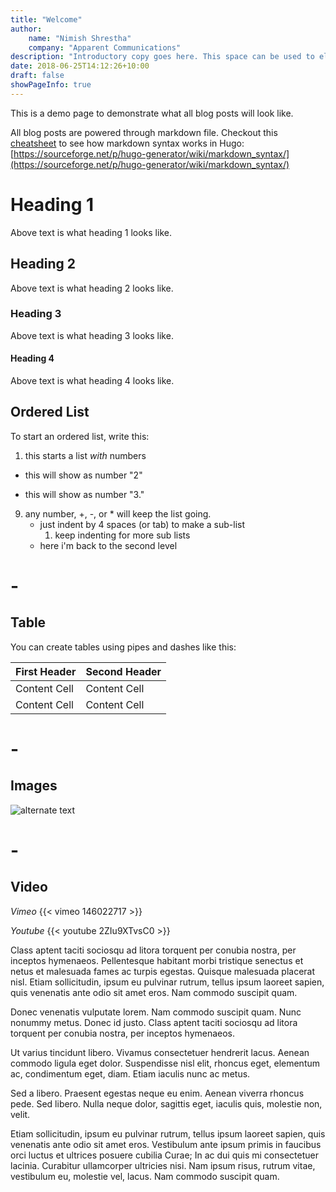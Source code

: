 ```yaml
---
title: "Welcome"
author:
    name: "Nimish Shrestha"
    company: "Apparent Communications"
description: "Introductory copy goes here. This space can be used to elaborate the intent of the page or context of the page, more like an excerpt."
date: 2018-06-25T14:12:26+10:00
draft: false
showPageInfo: true
---
```


This is a demo page to demonstrate what all blog posts will look like.

All blog posts are powered through markdown file. Checkout this [cheatsheet](https://sourceforge.net/p/hugo-generator/wiki/markdown_syntax/) to see how markdown syntax works in Hugo:
[https://sourceforge.net/p/hugo-generator/wiki/markdown_syntax/](https://sourceforge.net/p/hugo-generator/wiki/markdown_syntax/)

# Heading 1
Above text is what heading 1 looks like.

## Heading 2
Above text is what heading 2 looks like.

### Heading 3
Above text is what heading 3 looks like.

#### Heading 4
Above text is what heading 4 looks like.

## Ordered List
To start an ordered list, write this:

1. this starts a list *with* numbers
+  this will show as number "2"
*  this will show as number "3."
9. any number, +, -, or * will keep the list going.
    * just indent by 4 spaces (or tab) to make a sub-list
        1. keep indenting for more sub lists
    * here i'm back to the second level

# -
## Table
You can create tables using pipes and dashes like this:

First Header  | Second Header
------------- | -------------
Content Cell  | Content Cell
Content Cell  | Content Cell

# -
## Images
![alternate text](http://via.placeholder.com/921x400?text=Placeholder+Image)

# -
## Video
*Vimeo*
{{< vimeo 146022717 >}}

*Youtube*
{{< youtube 2ZIu9XTvsC0 >}}

Class aptent taciti sociosqu ad litora torquent per conubia nostra, per inceptos hymenaeos. Pellentesque habitant morbi tristique senectus et netus et malesuada fames ac turpis egestas. Quisque malesuada placerat nisl. Etiam sollicitudin, ipsum eu pulvinar rutrum, tellus ipsum laoreet sapien, quis venenatis ante odio sit amet eros. Nam commodo suscipit quam.

Donec venenatis vulputate lorem. Nam commodo suscipit quam. Nunc nonummy metus. Donec id justo. Class aptent taciti sociosqu ad litora torquent per conubia nostra, per inceptos hymenaeos.

Ut varius tincidunt libero. Vivamus consectetuer hendrerit lacus. Aenean commodo ligula eget dolor. Suspendisse nisl elit, rhoncus eget, elementum ac, condimentum eget, diam. Etiam iaculis nunc ac metus.

Sed a libero. Praesent egestas neque eu enim. Aenean viverra rhoncus pede. Sed libero. Nulla neque dolor, sagittis eget, iaculis quis, molestie non, velit.

Etiam sollicitudin, ipsum eu pulvinar rutrum, tellus ipsum laoreet sapien, quis venenatis ante odio sit amet eros. Vestibulum ante ipsum primis in faucibus orci luctus et ultrices posuere cubilia Curae; In ac dui quis mi consectetuer lacinia. Curabitur ullamcorper ultricies nisi. Nam ipsum risus, rutrum vitae, vestibulum eu, molestie vel, lacus. Nam commodo suscipit quam.
